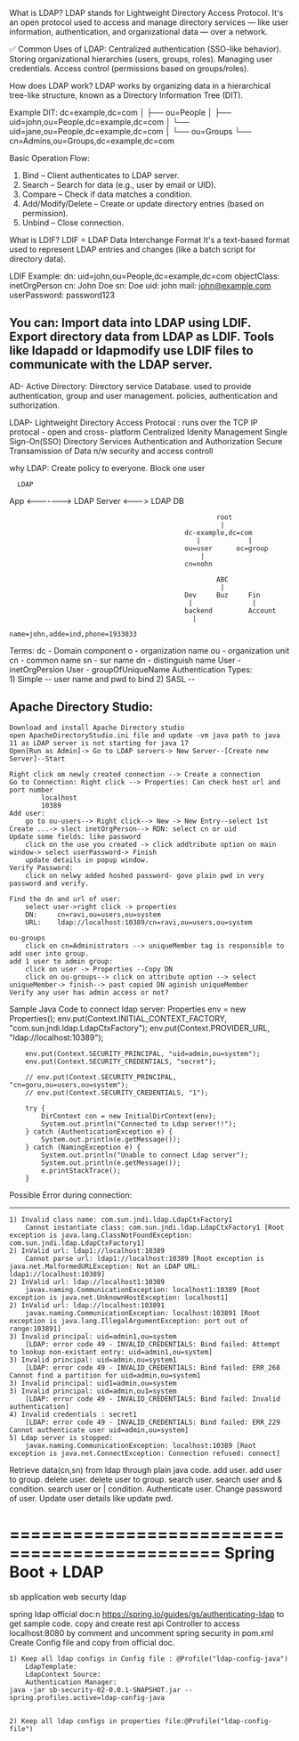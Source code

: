 What is LDAP?
LDAP stands for Lightweight Directory Access Protocol.
It's an open protocol used to access and manage directory services — like user information, authentication, and organizational data — over a network.

✅ Common Uses of LDAP:
	Centralized authentication (SSO-like behavior).
	Storing organizational hierarchies (users, groups, roles).
	Managing user credentials.
	Access control (permissions based on groups/roles).

How does LDAP work?
LDAP works by organizing data in a hierarchical tree-like structure, known as a Directory Information Tree (DIT).

Example DIT:
	dc=example,dc=com
	│
	├── ou=People
	│   ├── uid=john,ou=People,dc=example,dc=com
	│   └── uid=jane,ou=People,dc=example,dc=com
	│
	└── ou=Groups
		└── cn=Admins,ou=Groups,dc=example,dc=com

Basic Operation Flow:
1. Bind – Client authenticates to LDAP server.
2. Search – Search for data (e.g., user by email or UID).
3. Compare – Check if data matches a condition.
4. Add/Modify/Delete – Create or update directory entries (based on permission).
5. Unbind – Close connection.

What is LDIF?
LDIF = LDAP Data Interchange Format
It's a text-based format used to represent LDAP entries and changes (like a batch script for directory data).

LDIF Example:
	dn: uid=john,ou=People,dc=example,dc=com
	objectClass: inetOrgPerson
	cn: John Doe
	sn: Doe
	uid: john
	mail: john@example.com
	userPassword: password123

You can:
	Import data into LDAP using LDIF.
	Export directory data from LDAP as LDIF.
	Tools like ldapadd or ldapmodify use LDIF files to communicate with the LDAP server.
-----------------------------
AD- Active Directory: Directory service Database.
	used to provide authentication, group and user management.
	policies, authentication and suthorization.
	
LDAP- Lightweight Directory Access Protocal : runs over the TCP IP protocal - open and cross- platform
	  Centralized Idenity Management 
	  Single Sign-On(SSO)
	  Directory Services
	  Authentication and Authorization
	  Secure Transamission of Data
	  n/w security and access controll


why LDAP:
	Create policy to everyone.
	Block one user


	  LDAP
App <-------> LDAP Server <---> LDAP DB

														root
														 |
												dc-example,dc=com
												   |			|
												ou=user 	 oc=group
													|
												cn=nohn

														ABC 
													     |
												Dev		Buz		Fin
												 |				 |
												backend			Account
												  |
												name=john,adde=ind,phone=1933033

	

Terms:
	dc		- Domain component
	o		- organization name
	ou		- organization unit
	cn		- common name
	sn		- sur name
	dn		- distinguish name
	User	- inetOrgPersion
	User	- groupOfUniqueName
Authentication Types:	
	1) Simple -- user name and pwd to bind
	2) SASL   -- 

Apache Directory Studio:
-----------------------
	Download and install Apache Directory studio
	open ApacheDirectoryStudio.ini file and update -vm java path to java 11 as LDAP server is not starting for java 17
	Open[Run as Admin]-> Go to LDAP servers-> New Server--[Create new Server]--Start
	
	Right click om newly created connection --> Create a connection
	Go to Connection: Right click --> Properties: Can check host url and port number
			localhost
			10389
	Add user:
		go to ou-users--> Right click--> New -> New Entry--select 1st Create ...-> slect inetOrgPerson--> RDN: select cn or uid
	Update some fields: like password
		click on the use you created -> click addtribute option on main window-> select userPassword-> Finish
		update details in popup window.
	Verify Password:
		click on nelwy added hoshed password- gove plain pwd in very password and verify.
		
	Find the dn and url of user:
		select user->right click -> properties
		DN:		cn=ravi,ou=users,ou=system
		URL:	ldap://localhost:10389/cn=ravi,ou=users,ou=system
		
	ou-groups
		click on cn=Administrators --> uniqueMember tag is responsible to add user into group.
	add 1 user to admin group:
		click on user -> Properties --Copy DN
		click on ou-groups--> click on attribute option --> select uniqueMember-> finish--> past copied DN aginish uniqueMember
	Verify any user has admin access or not?
		

Sample Java Code to connect ldap server:
		Properties env = new Properties();
		env.put(Context.INITIAL_CONTEXT_FACTORY, "com.sun.jndi.ldap.LdapCtxFactory");
		env.put(Context.PROVIDER_URL, "ldap://localhost:10389");

		env.put(Context.SECURITY_PRINCIPAL, "uid=admin,ou=system");
		env.put(Context.SECURITY_CREDENTIALS, "secret");

		// env.put(Context.SECURITY_PRINCIPAL, "cn=goru,ou=users,ou=system");
		// env.put(Context.SECURITY_CREDENTIALS, "1");

		try {
			DirContext con = new InitialDirContext(env);
			System.out.println("Connected to Ldap server!!");
		} catch (AuthenticationException e) {
			System.out.println(e.getMessage());
		} catch (NamingException e) {
			System.out.println("Unable to connect Ldap server");
			System.out.println(e.getMessage());
			e.printStackTrace();
		}
	
Possible Error during connection:
--------------	----------------
	1) Invalid class name: com.sun.jndi.ldap.LdapCtxFactory1
		Cannot instantiate class: com.sun.jndi.ldap.LdapCtxFactory1 [Root exception is java.lang.ClassNotFoundException: com.sun.jndi.ldap.LdapCtxFactory1]
	2) InValid url: ldap1://localhost:10389
		Cannot parse url: ldap1://localhost:10389 [Root exception is java.net.MalformedURLException: Not an LDAP URL: ldap1://localhost:10389]
	2) InValid url: ldap://localhost1:10389	
		javax.naming.CommunicationException: localhost1:10389 [Root exception is java.net.UnknownHostException: localhost1]
	2) InValid url: ldap://localhost:103891	
		javax.naming.CommunicationException: localhost:103891 [Root exception is java.lang.IllegalArgumentException: port out of range:103891]
	3) Invalid principal: uid=admin1,ou=system  
		[LDAP: error code 49 - INVALID_CREDENTIALS: Bind failed: Attempt to lookup non-existant entry: uid=admin1,ou=system]
	3) Invalid principal: uid=admin,ou=system1  
		[LDAP: error code 49 - INVALID_CREDENTIALS: Bind failed: ERR_268 Cannot find a partition for uid=admin,ou=system1
	3) Invalid principal: uid1=admin,ou=system
	3) Invalid principal: uid=admin,ou1=system
		[LDAP: error code 49 - INVALID_CREDENTIALS: Bind failed: Invalid authentication]
	4) Invalid credentials : secret1
		[LDAP: error code 49 - INVALID_CREDENTIALS: Bind failed: ERR_229 Cannot authenticate user uid=admin,ou=system]
	5) Ldap server is stopped:
		javax.naming.CommunicationException: localhost:10389 [Root exception is java.net.ConnectException: Connection refused: connect]

Retrieve data(cn,sn) from ldap through plain java code.
add user.
add user to group.
delete user.
delete user to group.
search user.
search user and & condition.
search user or | condition.
Authenticate user.
Change password of user.
Update user details like update pwd.


==============================================
Spring Boot + LDAP
==============================================
	
sb application
	web
	securty
	ldap
	
spring ldap official doc:n https://spring.io/guides/gs/authenticating-ldap to get sample code.
	copy  and create rest api Controller to access localhost:8080 by comment and uncomment spring security in pom.xml
	Create Config file and copy from official doc.
	
	1) Keep all ldap configs in Config file : @Profile("ldap-config-java")
		LdapTemplate:
		LdapContext Source:
		Authentication Manager:
	java -jar sb-security-02-0.0.1-SNAPSHOT.jar --spring.profiles.active=ldap-config-java
	
		
	2) Keep all ldap configs in properties file:@Profile("ldap-config-file")
	



	


	
	